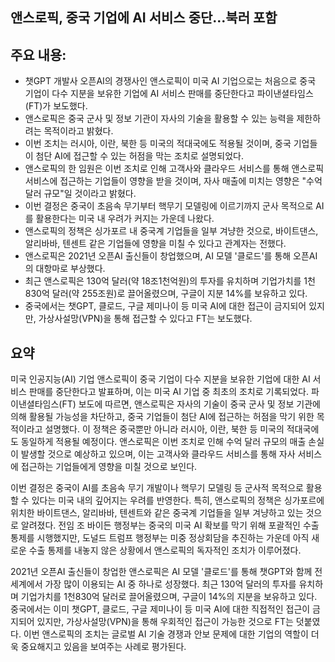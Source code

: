 ## 앤스로픽, 중국 기업에 AI 서비스 중단…북러 포함

## 주요 내용:
*   챗GPT 개발사 오픈AI의 경쟁사인 앤스로픽이 미국 AI 기업으로는 처음으로 중국 기업이 다수 지분을 보유한 기업에 AI 서비스 판매를 중단한다고 파이낸셜타임스(FT)가 보도했다.
*   앤스로픽은 중국 군사 및 정보 기관이 자사의 기술을 활용할 수 있는 능력을 제한하려는 목적이라고 밝혔다.
*   이번 조치는 러시아, 이란, 북한 등 미국의 적대국에도 적용될 것이며, 중국 기업들이 첨단 AI에 접근할 수 있는 허점을 막는 조치로 설명되었다.
*   앤스로픽의 한 임원은 이번 조치로 인해 고객사와 클라우드 서비스를 통해 앤스로픽 서비스에 접근하는 기업들이 영향을 받을 것이며, 자사 매출에 미치는 영향은 "수억 달러 규모"일 것이라고 밝혔다.
*   이번 결정은 중국이 초음속 무기부터 핵무기 모델링에 이르기까지 군사 목적으로 AI를 활용한다는 미국 내 우려가 커지는 가운데 나왔다.
*   앤스로픽의 정책은 싱가포르 내 중국계 기업들을 일부 겨냥한 것으로, 바이트댄스, 알리바바, 텐센트 같은 기업들에 영향을 미칠 수 있다고 관계자는 전했다.
*   앤스로픽은 2021년 오픈AI 출신들이 창업했으며, AI 모델 '클로드'를 통해 오픈AI의 대항마로 부상했다.
*   최근 앤스로픽은 130억 달러(약 18조1천억원)의 투자를 유치하며 기업가치를 1천830억 달러(약 255조원)로 끌어올렸으며, 구글이 지분 14%를 보유하고 있다.
*   중국에서는 챗GPT, 클로드, 구글 제미나이 등 미국 AI에 대한 접근이 금지되어 있지만, 가상사설망(VPN)을 통해 접근할 수 있다고 FT는 보도했다.

## 요약
미국 인공지능(AI) 기업 앤스로픽이 중국 기업이 다수 지분을 보유한 기업에 대한 AI 서비스 판매를 중단한다고 발표하며, 이는 미국 AI 기업 중 최초의 조치로 기록되었다. 파이낸셜타임스(FT) 보도에 따르면, 앤스로픽은 자사의 기술이 중국 군사 및 정보 기관에 의해 활용될 가능성을 차단하고, 중국 기업들이 첨단 AI에 접근하는 허점을 막기 위한 목적이라고 설명했다. 이 정책은 중국뿐만 아니라 러시아, 이란, 북한 등 미국의 적대국에도 동일하게 적용될 예정이다. 앤스로픽은 이번 조치로 인해 수억 달러 규모의 매출 손실이 발생할 것으로 예상하고 있으며, 이는 고객사와 클라우드 서비스를 통해 자사 서비스에 접근하는 기업들에게 영향을 미칠 것으로 보인다.

이번 결정은 중국이 AI를 초음속 무기 개발이나 핵무기 모델링 등 군사적 목적으로 활용할 수 있다는 미국 내의 깊어지는 우려를 반영한다. 특히, 앤스로픽의 정책은 싱가포르에 위치한 바이트댄스, 알리바바, 텐센트와 같은 중국계 기업들을 일부 겨냥하고 있는 것으로 알려졌다. 전임 조 바이든 행정부는 중국의 미국 AI 확보를 막기 위해 포괄적인 수출 통제를 시행했지만, 도널드 트럼프 행정부는 미중 정상회담을 추진하는 가운데 아직 새로운 수출 통제를 내놓지 않은 상황에서 앤스로픽의 독자적인 조치가 이루어졌다.

2021년 오픈AI 출신들이 창업한 앤스로픽은 AI 모델 '클로드'를 통해 챗GPT와 함께 전 세계에서 가장 많이 이용되는 AI 중 하나로 성장했다. 최근 130억 달러의 투자를 유치하며 기업가치를 1천830억 달러로 끌어올렸으며, 구글이 14%의 지분을 보유하고 있다. 중국에서는 이미 챗GPT, 클로드, 구글 제미나이 등 미국 AI에 대한 직접적인 접근이 금지되어 있지만, 가상사설망(VPN)을 통해 우회적인 접근이 가능한 것으로 FT는 덧붙였다. 이번 앤스로픽의 조치는 글로벌 AI 기술 경쟁과 안보 문제에 대한 기업의 역할이 더욱 중요해지고 있음을 보여주는 사례로 평가된다.